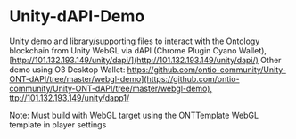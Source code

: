 # Unity-dAPI-Demo
Unity demo and library/supporting files to interact with the Ontology blockchain from Unity WebGL via dAPI (Chrome Plugin Cyano Wallet),[http://101.132.193.149/unity/dapi/](http://101.132.193.149/unity/dapi/)
Other demo using O3 Desktop Wallet: [https://github.com/ontio-community/Unity-ONT-dAPI/tree/master/webgl-demo](https://github.com/ontio-community/Unity-ONT-dAPI/tree/master/webgl-demo), ttp://101.132.193.149/unity/dapp1/](http://101.132.193.149/unity/dapp1/)


Note: Must build with WebGL target using the ONTTemplate WebGL template in player settings 
